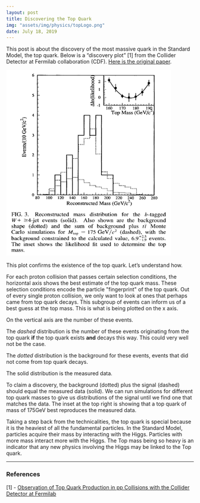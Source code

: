 ```yaml
---
layout: post
title: Discovering the Top Quark
img: "assets/img/physics/topLogo.png"
date: July 18, 2019
---
```


This post is about the discovery of the most massive quark in the Standard Model, the top quark. Below is a “discovery plot” [1] from the Collider Detector at Fermilab collaboration (CDF). [Here is the original paper](https://journals.aps.org/prl/abstract/10.1103/PhysRevLett.74.2626).

<img src = "../assets/img/physics/topDiscoveryPlot.PNG" height = "500">

This plot confirms the existence of the top quark. Let’s understand how. 

For each proton collision that passes certain selection conditions, the horizontal axis shows the best estimate of the top quark mass. These selection conditions encode the particle "fingerprint" of the top quark. Out of every single proton collision, we only want to look at ones that perhaps came from top quark decays. This subgroup of events can inform us of a best guess at the top mass. This is what is being plotted on the x axis.

On the vertical axis are the number of these events. 

The _dashed_ distribution is the number of these events originating from the top quark **if** the top quark exists **and** decays this way. This could very well not be the case.

The _dotted_ distribution is the background for these events, events that did not come from top quark decays.

The solid distribution is the measured data.

To claim a discovery, the background (dotted) plus the signal (dashed) should equal the measured data (solid). We can run simulations for different top quark masses to give us distributions of the signal until we find one that matches the data. The inset at the top right is showing that a top quark of mass of 175GeV best reproduces the measured data.

Taking a step back from the technicalities, the top quark is special because it is the heaviest of all the fundamental particles. In the Standard Model, particles acquire their mass by interacting with the Higgs. Particles with more mass interact more with the Higgs. The Top mass being so heavy is an indicator that any new physics involving the Higgs may be linked to the Top quark. 

---------

### References

[1] - [Observation of Top Quark Production in pp Collisions with the Collider Detector at Fermilab](https://journals.aps.org/prl/abstract/10.1103/PhysRevLett.74.2626)



